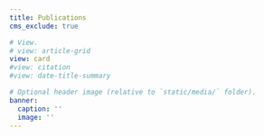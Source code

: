 ```yaml
---
title: Publications
cms_exclude: true

# View.
# view: article-grid
view: card
#view: citation
#view: date-title-summary

# Optional header image (relative to `static/media/` folder).
banner:
  caption: ''
  image: ''
---
```

